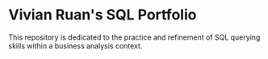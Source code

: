 # Vivian Ruan's SQL Portfolio

This repository is dedicated to the practice and refinement of SQL querying skills within a business analysis context.
